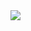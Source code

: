 <img src="https://codefirst.iut.uca.fr/git/samuel.pinto/entrepot/raw/branch/master/diagramme/Persistance.png">